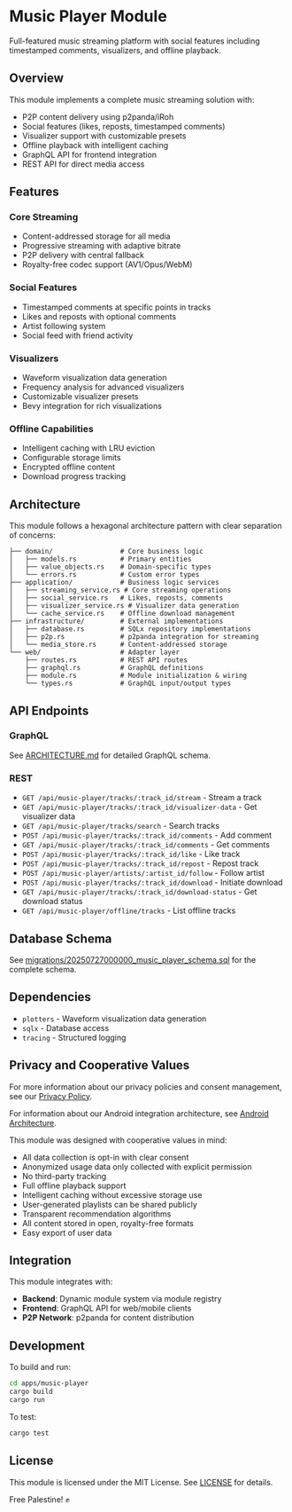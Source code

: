 # Music Player Module

Full-featured music streaming platform with social features including timestamped comments, visualizers, and offline playback.

## Overview

This module implements a complete music streaming solution with:

- P2P content delivery using p2panda/iRoh
- Social features (likes, reposts, timestamped comments)
- Visualizer support with customizable presets
- Offline playback with intelligent caching
- GraphQL API for frontend integration
- REST API for direct media access

## Features

### Core Streaming
- Content-addressed storage for all media
- Progressive streaming with adaptive bitrate
- P2P delivery with central fallback
- Royalty-free codec support (AV1/Opus/WebM)

### Social Features
- Timestamped comments at specific points in tracks
- Likes and reposts with optional comments
- Artist following system
- Social feed with friend activity

### Visualizers
- Waveform visualization data generation
- Frequency analysis for advanced visualizers
- Customizable visualizer presets
- Bevy integration for rich visualizations

### Offline Capabilities
- Intelligent caching with LRU eviction
- Configurable storage limits
- Encrypted offline content
- Download progress tracking

## Architecture

This module follows a hexagonal architecture pattern with clear separation of concerns:

```
├── domain/                 # Core business logic
│   ├── models.rs           # Primary entities
│   ├── value_objects.rs    # Domain-specific types
│   └── errors.rs           # Custom error types
├── application/            # Business logic services
│   ├── streaming_service.rs # Core streaming operations
│   ├── social_service.rs   # Likes, reposts, comments
│   ├── visualizer_service.rs # Visualizer data generation
│   └── cache_service.rs    # Offline download management
├── infrastructure/         # External implementations
│   ├── database.rs         # SQLx repository implementations
│   ├── p2p.rs              # p2panda integration for streaming
│   └── media_store.rs      # Content-addressed storage
└── web/                    # Adapter layer
    ├── routes.rs           # REST API routes
    ├── graphql.rs          # GraphQL definitions
    ├── module.rs           # Module initialization & wiring
    └── types.rs            # GraphQL input/output types
```

## API Endpoints

### GraphQL

See [ARCHITECTURE.md](ARCHITECTURE.md) for detailed GraphQL schema.

### REST

- `GET /api/music-player/tracks/:track_id/stream` - Stream a track
- `GET /api/music-player/tracks/:track_id/visualizer-data` - Get visualizer data
- `GET /api/music-player/tracks/search` - Search tracks
- `POST /api/music-player/tracks/:track_id/comments` - Add comment
- `GET /api/music-player/tracks/:track_id/comments` - Get comments
- `POST /api/music-player/tracks/:track_id/like` - Like track
- `POST /api/music-player/tracks/:track_id/repost` - Repost track
- `POST /api/music-player/artists/:artist_id/follow` - Follow artist
- `POST /api/music-player/tracks/:track_id/download` - Initiate download
- `GET /api/music-player/tracks/:track_id/download-status` - Get download status
- `GET /api/music-player/offline/tracks` - List offline tracks

## Database Schema

See [migrations/20250727000000_music_player_schema.sql](migrations/20250727000000_music_player_schema.sql) for the complete schema.

## Dependencies

- `plotters` - Waveform visualization data generation
- `sqlx` - Database access
- `tracing` - Structured logging

## Privacy and Cooperative Values

For more information about our privacy policies and consent management, see our [Privacy Policy](../../docs/privacy_policy.md).

For information about our Android integration architecture, see [Android Architecture](../../docs/android_architecture.md).

This module was designed with cooperative values in mind:

- All data collection is opt-in with clear consent
- Anonymized usage data only collected with explicit permission
- No third-party tracking
- Full offline playback support
- Intelligent caching without excessive storage use
- User-generated playlists can be shared publicly
- Transparent recommendation algorithms
- All content stored in open, royalty-free formats
- Easy export of user data

## Integration

This module integrates with:

- **Backend**: Dynamic module system via module registry
- **Frontend**: GraphQL API for web/mobile clients
- **P2P Network**: p2panda for content distribution

## Development

To build and run:

```bash
cd apps/music-player
cargo build
cargo run
```

To test:

```bash
cargo test
```

## License

This module is licensed under the MIT License. See [LICENSE](../../LICENSE) for details.

Free Palestine! ✊